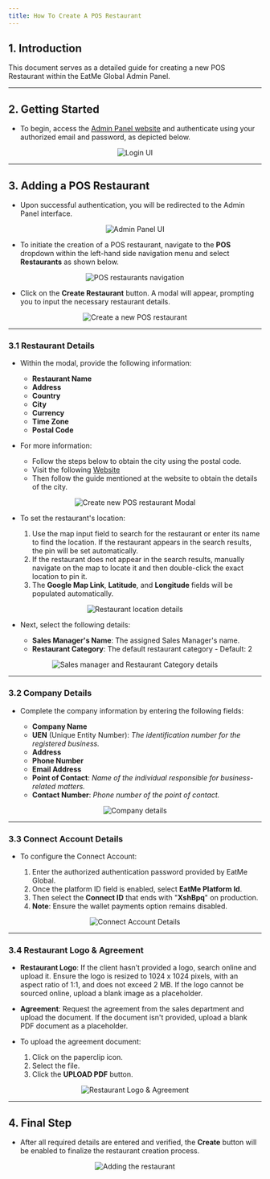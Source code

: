```yaml
---
title: How To Create A POS Restaurant
---
```

## 1. Introduction

This document serves as a detailed guide for creating a new POS Restaurant within the EatMe Global Admin Panel.

---

## 2. Getting Started

- To begin, access the [Admin Panel website](https://admin.eatmeglobal.com/) and authenticate using your authorized email and password, as depicted below.

<center>

![Login UI](/img/login-custom-.png "Login UI")

</center>

---

## 3. Adding a POS Restaurant

- Upon successful authentication, you will be redirected to the Admin Panel interface.

<center>

![Admin Panel UI](/img/home-custom-.png "Admin Panel UI")

</center>

- To initiate the creation of a POS restaurant, navigate to the **POS** dropdown within the left-hand side navigation menu and select **Restaurants** as shown below.

<center>

![POS restaurants navigation](/img/pos-restaurants-custom-.png "POS restaurants navigation")

</center>

- Click on the **Create Restaurant** button. A modal will appear, prompting you to input the necessary restaurant details.

<center>

![Create a new POS restaurant](/img/add-restaurant-custom-pos.png "Create a new POS restaurant")

</center>

---

### 3.1 Restaurant Details

- Within the modal, provide the following information:

  - **Restaurant Name**
  - **Address**
  - **Country**
  - **City**
  - **Currency**
  - **Time Zone**
  - **Postal Code**

- For more information:

  - Follow the steps below to obtain the city using the postal code.
  - Visit the following [Website](https://www.mingproperty.sg/singapore-district-code/)
  - Then follow the guide mentioned at the website to obtain the details of the city.

<center>

![Create new POS restaurant Modal](/img/restaurant-details-custom-pos.png "Create new POS restaurant Modal")

</center>

- To set the restaurant's location:

  1. Use the map input field to search for the restaurant or enter its name to find the location. If the restaurant appears in the search results, the pin will be set automatically.
  2. If the restaurant does not appear in the search results, manually navigate on the map to locate it and then double-click the exact location to pin it.
  3. The **Google Map Link**, **Latitude**, and **Longitude** fields will be populated automatically.

<center>

![Restaurant location details](/img/location-details-custom-pos.png "Restaurant location details")

</center>

- Next, select the following details:

  - **Sales Manager's Name**: The assigned Sales Manager's name.
  - **Restaurant Category**: The default restaurant category - Default: 2

<center>

![Sales manager and Restaurant Category details](/img/sales-information-pos.png "Sales manager and Restaurant Category details")

</center>

---

### 3.2 Company Details

- Complete the company information by entering the following fields:

  - **Company Name**
  - **UEN** (Unique Entity Number): *The identification number for the registered business.*
  - **Address**
  - **Phone Number**
  - **Email Address**
  - **Point of Contact**: *Name of the individual responsible for business-related matters.*
  - **Contact Number**: *Phone number of the point of contact.*

<center>

![Company details](/img/company-details-custom-.png "Company details")

</center>

---

### 3.3 Connect Account Details

- To configure the Connect Account:

  1. Enter the authorized authentication password provided by EatMe Global.
  2. Once the platform ID field is enabled, select **EatMe Platform Id**.
  3. Then select the **Connect ID** that ends with "**XshBpq**" on production.
  4. **Note**: Ensure the wallet payments option remains disabled.

<center>

![Connect Account Details](/img/connect-account-details-pos.png "Connect Account Details")

</center>

---

### 3.4 Restaurant Logo & Agreement

- **Restaurant Logo**: If the client hasn’t provided a logo, search online and upload it. Ensure the logo is resized to 1024 x 1024 pixels, with an aspect ratio of 1:1, and does not exceed 2 MB. If the logo cannot be sourced online, upload a blank image as a placeholder.

- **Agreement**: Request the agreement from the sales department and upload the document. If the document isn't provided, upload a blank PDF document as a placeholder.

- To upload the agreement document:

  1. Click on the paperclip icon.
  2. Select the file.
  3. Click the **UPLOAD PDF** button.

<center>

![Restaurant Logo & Agreement](/img/restaurant-logo-agreement-custom-.png "Restaurant Logo & Agreement")

</center>

---

## 4. Final Step

- After all required details are entered and verified, the **Create** button will be enabled to finalize the restaurant creation process.

<center>

![Adding the restaurant](/img/create-pos-restaurant-custom-.png "Adding the restaurant")

</center>
